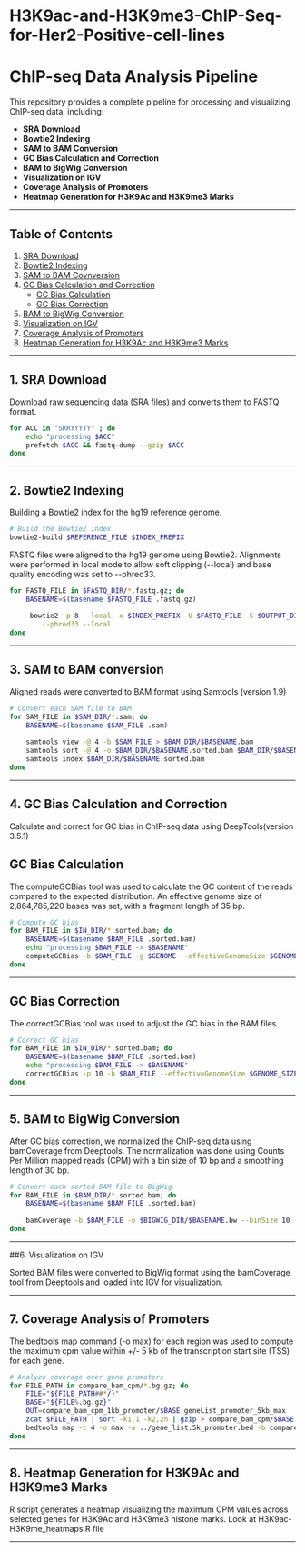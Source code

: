 # H3K9ac-and-H3K9me3-ChIP-Seq-for-Her2-Positive-cell-lines

# ChIP-seq Data Analysis Pipeline

This repository provides a complete pipeline for processing and visualizing ChIP-seq data, including:

- **SRA Download**
- **Bowtie2 Indexing**
- **SAM to BAM Conversion**
- **GC Bias Calculation and Correction**
- **BAM to BigWig Conversion**
- **Visualization on IGV**
- **Coverage Analysis of Promoters**
- **Heatmap Generation for H3K9Ac and H3K9me3 Marks**
---

## Table of Contents

1. [SRA Download](#1-sra-download)
2. [Bowtie2 Indexing](#2-bowtie2-indexing)
3. [SAM to BAM Covnversion](#3-sam-to-bam-conversion)
4. [GC Bias Calculation and Correction](#4-gc-bias-calculation-and-correction)
    - [GC Bias Calculation](#gc-bias-calculation)
    - [GC Bias Correction](#gc-bias-correction)
5. [BAM to BigWig Conversion](#5-bam-to-bigwig-conversion)
6. [Visualization on IGV](#6-visualization-on-IGV)
7. [Coverage Analysis of Promoters](#7-coverage-analysis-of-promoters)
8. [Heatmap Generation for H3K9Ac and H3K9me3 Marks](#8-heatmap-generation-for-h3k9ac-and-h3k9me3-marks)

--- 
## 1. SRA Download
Download raw sequencing data (SRA files) and converts them to FASTQ format.

```bash
for ACC in "SRRYYYYY" ; do
    echo "processing $ACC"
    prefetch $ACC && fastq-dump --gzip $ACC
done
```

---

## 2. Bowtie2 Indexing 

Building a Bowtie2 index for the hg19 reference genome.

```bash
# Build the Bowtie2 index
bowtie2-build $REFERENCE_FILE $INDEX_PREFIX
```
FASTQ files were aligned to the hg19 genome using Bowtie2. Alignments were performed in local mode to allow soft clipping (--local) and base quality encoding was set to --phred33.

```bash
for FASTQ_FILE in $FASTQ_DIR/*.fastq.gz; do
    BASENAME=$(basename $FASTQ_FILE .fastq.gz)
    
     bowtie2 -p 8 --local -x $INDEX_PREFIX -U $FASTQ_FILE -S $OUTPUT_DIR/$BASENAME.sam \
        --phred33 --local
done
```

---
## 3. SAM to BAM conversion

Aligned reads were converted to BAM format using Samtools (version 1.9)

```bash
# Convert each SAM file to BAM
for SAM_FILE in $SAM_DIR/*.sam; do
    BASENAME=$(basename $SAM_FILE .sam)
    
    samtools view -@ 4 -b $SAM_FILE > $BAM_DIR/$BASENAME.bam
    samtools sort -@ 4 -o $BAM_DIR/$BASENAME.sorted.bam $BAM_DIR/$BASENAME.bam
    samtools index $BAM_DIR/$BASENAME.sorted.bam
done

```
---

## 4. GC Bias Calculation and Correction

Calculate and correct for GC bias in ChIP-seq data using DeepTools(version 3.5.1)

## GC Bias Calculation
The computeGCBias tool was used to calculate the GC content of the reads compared to the expected distribution. An effective genome size of 2,864,785,220 bases was set, with a fragment length of 35 bp.

```bash
# Compute GC bias
for BAM_FILE in $IN_DIR/*.sorted.bam; do
    BASENAME=$(basename $BAM_FILE .sorted.bam)
    echo "processing $BAM_FILE -> $BASENAME"
    computeGCBias -b $BAM_FILE -g $GENOME --effectiveGenomeSize $GENOME_SIZE --GCbiasFrequenciesFile $OUT_DIR/$BASENAME.freq.txt
done
```

---

## GC Bias Correction
The correctGCBias tool was used to adjust the GC bias in the BAM files.

```bash
# Correct GC bias
for BAM_FILE in $IN_DIR/*.sorted.bam; do
    BASENAME=$(basename $BAM_FILE .sorted.bam)
    echo "processing $BAM_FILE -> $BASENAME"
    correctGCBias -p 10 -b $BAM_FILE --effectiveGenomeSize $GENOME_SIZE -g $GENOME --GCbiasFrequenciesFile $FREQ_DIR/$BASENAME.freq.txt -o $OUT_DIR/$BASENAME.gcCorrected.bam
done
```

---

## 5. BAM to BigWig Conversion

After GC bias correction, we normalized the ChIP-seq data using bamCoverage from Deeptools. The normalization was done using Counts Per Million mapped reads (CPM) with a bin size of 10 bp and a smoothing length of 30 bp.

```bash
# Convert each sorted BAM file to BigWig
for BAM_FILE in $BAM_DIR/*.sorted.bam; do
    BASENAME=$(basename $BAM_FILE .sorted.bam)
    
    bamCoverage -b $BAM_FILE -o $BIGWIG_DIR/$BASENAME.bw --binSize 10 --normalizeUsing CPM --smoothLength 30 --effectiveGenomeSize 2700000000
done
```

--- 

##6. Visualization on IGV

Sorted BAM files were converted to BigWig format using the bamCoverage tool from Deeptools and loaded into IGV for visualization.

---
## 7. Coverage Analysis of Promoters

The bedtools map command (-o max) for each region was used to compute the maximum cpm value within +/- 5 kb of the transcription start site (TSS) for each gene.

```bash
# Analyze coverage over gene promoters
for FILE_PATH in compare_bam_cpm/*.bg.gz; do
    FILE="${FILE_PATH##*/}"
    BASE="${FILE%.bg.gz}"
    OUT=compare_bam_cpm_1kb_promoter/$BASE.geneList_promoter_5kb_max
    zcat $FILE_PATH | sort -k1,1 -k2,2n | gzip > compare_bam_cpm/$BASE.sort.bg.gz
    bedtools map -c 4 -o max -a ../gene_list.5k_promoter.bed -b compare_bam_cpm/$BASE.sort.bg.gz | gzip > $OUT.gz
done
```

---
## 8. Heatmap Generation for H3K9Ac and H3K9me3 Marks

R script generates a heatmap visualizing the maximum CPM values across selected genes for H3K9Ac and H3K9me3 histone marks.
Look at H3K9ac-H3K9me_heatmaps.R file

---




